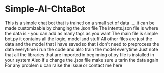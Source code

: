 # Simple-AI-ChtaBot
This is a simple chat bot that is trained on a small set of data .....it can be made customizable by changing the .json file
The intents.json file is where the data is - you can add as many tags as you want
The main file is simple bot.py it contains all the logic, model and stuff
All other files are just the data and the model that i have saved so that i don't need to preprocess the data everytime i run the code and also train the model everytime
Just note that all the libraries that are imported in beginning of.py file is installed in your system
Also if u change the .json file make sure u tarin the data again
For any problem u can raise the issue or contact me here
